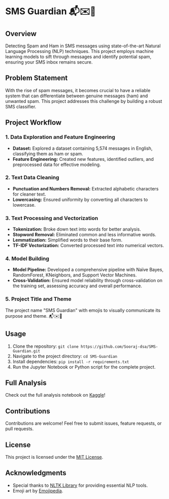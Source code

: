 # SMS Guardian 📬✉️🤖

## Overview
Detecting Spam and Ham in SMS messages using state-of-the-art Natural Language Processing (NLP) techniques. This project employs machine learning models to sift through messages and identify potential spam, ensuring your SMS inbox remains secure.

## Problem Statement
With the rise of spam messages, it becomes crucial to have a reliable system that can differentiate between genuine messages (ham) and unwanted spam. This project addresses this challenge by building a robust SMS classifier.

## Project Workflow

### 1. Data Exploration and Feature Engineering
- **Dataset:** Explored a dataset containing 5,574 messages in English, classifying them as ham or spam.
- **Feature Engineering:** Created new features, identified outliers, and preprocessed data for effective modeling.

### 2. Text Data Cleaning
- **Punctuation and Numbers Removal:** Extracted alphabetic characters for cleaner text.
- **Lowercasing:** Ensured uniformity by converting all characters to lowercase.

### 3. Text Processing and Vectorization
- **Tokenization:** Broke down text into words for better analysis.
- **Stopword Removal:** Eliminated common and less informative words.
- **Lemmatization:** Simplified words to their base form.
- **TF-IDF Vectorization:** Converted processed text into numerical vectors.

### 4. Model Building
- **Model Pipeline:** Developed a comprehensive pipeline with Naïve Bayes, RandomForest, KNeighbors, and Support Vector Machines.
- **Cross-Validation:** Ensured model reliability through cross-validation on the training set, assessing accuracy and overall performance.

### 5. Project Title and Theme
The project name "SMS Guardian" with emojis to visually communicate its purpose and theme. 📬✉️🤖

## Usage
1. Clone the repository: `git clone https://github.com/Sooraj-dsa/SMS-Guardian.git`
2. Navigate to the project directory: `cd SMS-Guardian`
3. Install dependencies: `pip install -r requirements.txt`
4. Run the Jupyter Notebook or Python script for the complete project.

## Full Analysis
Check out the full analysis notebook on [Kaggle](https://www.kaggle.com/code/soorajgupta7/detecting-spam-sms-guardian)!


## Contributions
Contributions are welcome! Feel free to submit issues, feature requests, or pull requests.

## License
This project is licensed under the [MIT License](LICENSE).

## Acknowledgments
- Special thanks to [NLTK Library](https://www.nltk.org/) for providing essential NLP tools.
- Emoji art by [Emojipedia](https://emojipedia.org/).

